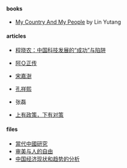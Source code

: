 
#### books 
* [My Country And My People](https://book.douban.com/subject/2057510/) by Lin Yutang

#### articles  
* [程晓农：中国科技发展的“成功”与陷阱](https://www.rfa.org/mandarin/pinglun/chengxiaonong/cxn-10292020062652.html)
* [阿Ｑ正传](https://www.marxists.org/chinese/reference-books/luxun/03/012.htm)

* [宋嘉澍](https://zh.wikipedia.org/wiki/%E5%AE%8B%E5%98%89%E6%BE%8D)
* [孔祥熙](https://zh.wikipedia.org/wiki/%E5%AD%94%E7%A5%A5%E7%86%99)
* 张磊  

* [上有政策，下有对策](https://book.douban.com/review/12915057/)

#### files 

* [當代中國研究](https://www.modernchinastudies.org/us/issues/past-issues/87-mcs-2005-issue-1.html)
* [审美与人的自由](https://github.com/zmike1993/hello-world/wiki/%E5%88%98%E6%99%93%E6%B3%A2%EF%BC%9A%E5%AE%A1%E7%BE%8E%E4%B8%8E%E4%BA%BA%E7%9A%84%E8%87%AA%E7%94%B1)
* [中国经济现状和趋势的分析](https://github.com/zmike1993/hello-world/wiki/%E7%B9%81%E8%8D%A3%E4%BB%8E%E4%BD%95%E8%80%8C%E6%9D%A5%EF%BC%9F%E2%80%94%E2%80%94%E4%B8%AD%E5%9B%BD%E7%BB%8F%E6%B5%8E%E7%8E%B0%E7%8A%B6%E5%92%8C%E8%B6%8B%E5%8A%BF%E7%9A%84%E5%88%86%E6%9E%90)


